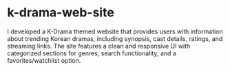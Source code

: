 # k-drama-web-site
I developed a K-Drama themed website that provides users with information about trending Korean dramas, including synopsis, cast details, ratings, and streaming links. The site features a clean and responsive UI with categorized sections for genres, search functionality, and a favorites/watchlist option.
